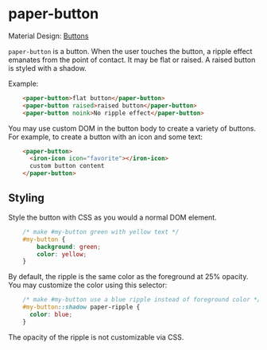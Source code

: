 paper-button
============

Material Design: <a href="http://www.google.com/design/spec/components/buttons.html">Buttons</a>

`paper-button` is a button. When the user touches the button, a ripple effect emanates
from the point of contact. It may be flat or raised. A raised button is styled with a
shadow.

Example:
```html
    <paper-button>flat button</paper-button>
    <paper-button raised>raised button</paper-button>
    <paper-button noink>No ripple effect</paper-button>
```
You may use custom DOM in the button body to create a variety of buttons. For example, to
create a button with an icon and some text:

```html
    <paper-button>
      <iron-icon icon="favorite"></iron-icon>
      custom button content
    </paper-button>
```
## Styling

Style the button with CSS as you would a normal DOM element.

```css
    /* make #my-button green with yellow text */
    #my-button {
        background: green;
        color: yellow;
    }
```
By default, the ripple is the same color as the foreground at 25% opacity. You may
customize the color using this selector:

```css
    /* make #my-button use a blue ripple instead of foreground color */
    #my-button::shadow paper-ripple {
      color: blue;
    }
```
The opacity of the ripple is not customizable via CSS.
